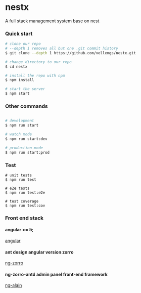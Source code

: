 # nestx
A full stack management system base on nest
### Quick start

```bash
# clone our repo
# --depth 1 removes all but one .git commit history
$ git clone --depth 1 https://github.com/vellengs/nestx.git

# change directory to our repo
$ cd nestx

# install the repo with npm
$ npm install

# start the server
$ npm start

```

### Other commands

```bash

# development
$ npm run start

# watch mode
$ npm run start:dev

# production mode
$ npm run start:prod

```

### Test

```
# unit tests
$ npm run test

# e2e tests
$ npm run test:e2e

# test coverage
$ npm run test:cov
```

### Front end stack

#### angular >= 5;

[angular](https://github.com/angular/angular)

#### ant design angular version zorro
[ng-zorro](https://github.com/NG-ZORRO/ng-zorro-antd)

#### ng-zorro-antd admin panel front-end framework
[ng-alain](https://github.com/cipchk/ng-alain)


